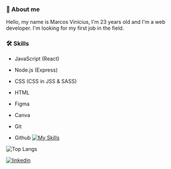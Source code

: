 ### 🚀 About me

Hello, my name is Marcos Vinicius, I'm 23 years old and I'm a web developer. I'm looking for my first job in the field.

### 🛠 Skills

 - JavaScript (React)
 - Node.js (Express)
 - CSS (CSS in JSS & SASS)
 - HTML
 
 - Figma
 - Canva
 - Git 
 - Github
[![My Skills](https://skillicons.dev/icons?i=js,html,css,wasm)](https://skillicons.dev)

![Top Langs](https://github-readme-stats.vercel.app/api/top-langs/?username=mviniciussb&layout=compact&theme=dark)


[![linkedin](https://img.shields.io/badge/linkedin-0A66C2?style=for-the-badge&logo=linkedin&logoColor=white)](https://www.linkedin.com/in/mviniciussb/ )
